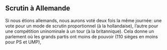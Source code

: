 ## Scrutin à Allemande

Si nous étions allemands, nous aurons voté deux fois la même journée: une vote pour un mode de scrutin proportionnel (à la hollandaise), l’autre pour une compétition uninominale à un tour (à la britannique). Cela donne un parlement où les grands partis ont moins de pouvoir (110 sièges en moins pour PS et UMP),

